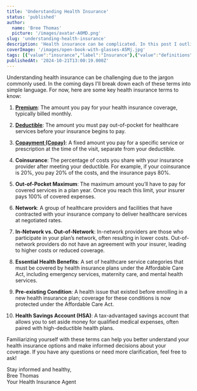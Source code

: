 ```yaml
---
title: 'Understanding Health Insurance'
status: 'published'
author:
  name: 'Bree Thomas'
  picture: '/images/avatar-A0MD.png'
slug: 'understanding-health-insurance'
description: 'Health insurance can be complicated. In this post I outline some key terms to know.'
coverImage: '/images/open-book-with-glasses-A5Mj.jpg'
tags: [{"value":"insurance","label":"Insurance"},{"value":"definitions","label":"Definitions"},{"value":"terminology","label":"Terminology"}]
publishedAt: '2024-10-21T13:00:19.000Z'
---
```


Understanding health insurance can be challenging due to the jargon commonly used. In the coming days I'll break down each of these terms into simple language. For now, here are some key health insurance terms to know:

 1. [**Premium**](/blog/what-are-premiums): The amount you pay for your health insurance coverage, typically billed monthly.

 2. [**Deductible**](/blog/what-are-deductibles): The amount you must pay out-of-pocket for healthcare services before your insurance begins to pay.

 3. [**Copayment (Copay)**](/blog/what-are-copayments-copays): A fixed amount you pay for a specific service or prescription at the time of the visit, separate from your deductible.

 4. **Coinsurance**: The percentage of costs you share with your insurance provider after meeting your deductible. For example, if your coinsurance is 20%, you pay 20% of the costs, and the insurance pays 80%.

 5. **Out-of-Pocket Maximum**: The maximum amount you’ll have to pay for covered services in a plan year. Once you reach this limit, your insurer pays 100% of covered expenses.

 6. **Network**: A group of healthcare providers and facilities that have contracted with your insurance company to deliver healthcare services at negotiated rates.

 7. **In-Network vs. Out-of-Network**: In-network providers are those who participate in your plan’s network, often resulting in lower costs. Out-of-network providers do not have an agreement with your insurer, leading to higher costs or reduced coverage.

 8. **Essential Health Benefits**: A set of healthcare service categories that must be covered by health insurance plans under the Affordable Care Act, including emergency services, maternity care, and mental health services.

 9. **Pre-existing Condition**: A health issue that existed before enrolling in a new health insurance plan; coverage for these conditions is now protected under the Affordable Care Act.

10. **Health Savings Account (HSA)**: A tax-advantaged savings account that allows you to set aside money for qualified medical expenses, often paired with high-deductible health plans.

Familiarizing yourself with these terms can help you better understand your health insurance options and make informed decisions about your coverage. If you have any questions or need more clarification, feel free to ask!

Stay informed and healthy,\
Bree Thomas\
Your Health Insurance Agent
